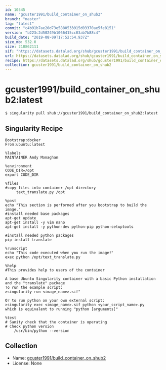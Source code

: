 ```yaml
---
id: 10545
name: "gcuster1991/build_container_on_shub2"
branch: "master"
tag: "latest"
commit: "c4b91b7ae20d73e5880533915d03370ae5fe8151"
version: "b223c2d50249b1066415cc03ab7b88c4"
build_date: "2019-08-09T17:52:54.937Z"
size_mb: 532.0
size: 210862111
sif: "https://datasets.datalad.org/shub/gcuster1991/build_container_on_shub2/latest/2019-08-09-c4b91b7a-b223c2d5/b223c2d50249b1066415cc03ab7b88c4.sif"
url: https://datasets.datalad.org/shub/gcuster1991/build_container_on_shub2/latest/2019-08-09-c4b91b7a-b223c2d5/
recipe: https://datasets.datalad.org/shub/gcuster1991/build_container_on_shub2/latest/2019-08-09-c4b91b7a-b223c2d5/Singularity
collection: gcuster1991/build_container_on_shub2
---
```


# gcuster1991/build_container_on_shub2:latest

```bash
$ singularity pull shub://gcuster1991/build_container_on_shub2:latest
```

## Singularity Recipe

```singularity
Bootstrap:docker  
From:ubuntu:latest

%labels
MAINTAINER Andy Monaghan

%environment
CODE_DIR=/opt
export CODE_DIR  

%files
#copy files into container /opt directory
     text_translate.py /opt

%post  
echo "This section is performed after you bootstrap to build the image."  
#install needed base packages
apt-get update
apt-get install -y vim nano 
apt-get install -y python-dev python-pip python-setuptools

#install needed python packages
pip install translate

%runscript
echo "This code executed when you run the image!" 
exec python /opt/text_translate.py 

%help
#This provides help to users of the container

A base Ubuntu Singularity container with a basic Python installation and the "translate" package
To run the example script:
>singularity run <image_name>.sif"

Or to run python on your own external script:
>singularity exec <image_name>.sif python <your_script_name>.py
which is equivalent to running "python [arguments]"

%test
# Sanity check that the container is operating
# Check python version
    /usr/bin/python --version
```

## Collection

 - Name: [gcuster1991/build_container_on_shub2](https://github.com/gcuster1991/build_container_on_shub2)
 - License: None

